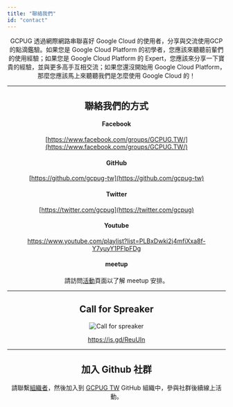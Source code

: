 ```yaml
---
title: "聯絡我們"
id: "contact"
---
```


<center>

GCPUG 透過網際網路串聯喜好 Google Cloud 的使用者，分享與交流使用GCP的點滴鑑驗。如果您是 Google Cloud Platform 的初學者，您應該來聽聽前輩們的使用經驗；如果您是 Google Cloud Platform 的 Expert，您應該來分享一下寶貴的經驗，並與更多高手互相交流；如果您還沒開始用 Google Cloud Platform，那麼您應該馬上來聽聽我們是怎麼使用 Google Cloud 的！

---

## 聯絡我們的方式

#### Facebook 

[https://www.facebook.com/groups/GCPUG.TW/](https://www.facebook.com/groups/GCPUG.TW/)

#### GitHub

[https://github.com/gcpug-tw](https://github.com/gcpug-tw)

#### Twitter

[https://twitter.com/gcpug](https://twitter.com/gcpug)

#### Youtube

https://www.youtube.com/playlist?list=PLBxDwki2j4mfiXxa8f-Y7yuyY1PFlpFDg

#### meetup

請訪問[活動](/activity)頁面以了解 meetup 安排。

---

## Call for Spreaker

![Call for spreaker](/img/gcpugtw-call-for-speaker_344.png)

https://is.gd/ReuUIn

---

## 加入 Github 社群

請聯繫[組織者](mailto:cage.chung@gmail.com)，然後加入到 [GCPUG TW](https://github.com/servicemesher) GitHub 組織中，參與社群後續線上活動。

</center>
